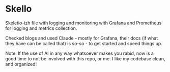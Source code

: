 # Skello

Skeletio-izh file with logging and monitoring with Grafana and Prometheus for logging and metrics collection.

Checked blogs and used Claude - mostly for Grafana, their docs (if what they have can be called that) is so-so - to get started and speed things up.

Note: If the use of AI in any way whatsoever makes you rabid, now is a good time to not be involved with this repo, or me.
I like my codebase clean, and organized!
